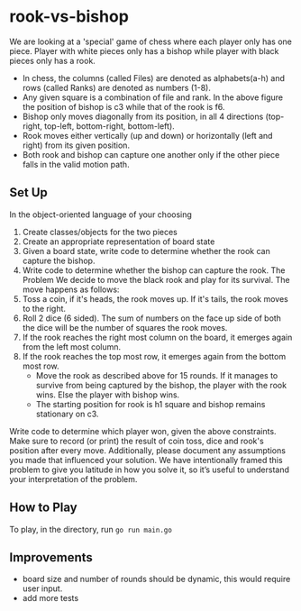 # rook-vs-bishop

We are looking at a 'special' game of chess where each player only has one piece.
Player with white pieces only has a bishop while player with black pieces only has a
rook.

- In chess, the columns (called Files) are denoted as alphabets(a-h) and rows
(called Ranks) are denoted as numbers (1-8).
- Any given square is a combination of file and rank. In the above figure the
position of bishop is c3 while that of the rook is f6.
- Bishop only moves diagonally from its position, in all 4 directions (top-right,
top-left, bottom-right, bottom-left).
- Rook moves either vertically (up and down) or horizontally (left and right) from
its given position.
- Both rook and bishop can capture one another only if the other piece falls in
the valid motion path.

## Set Up

In the object-oriented language of your choosing
1. Create classes/objects for the two pieces
2. Create an appropriate representation of board state
3. Given a board state, write code to determine whether the rook can capture the
bishop.
4. Write code to determine whether the bishop can capture the rook.
The Problem
We decide to move the black rook and play for its survival. The move happens as
follows:
1. Toss a coin, if it's heads, the rook moves up. If it's tails, the rook moves to the
right.
2. Roll 2 dice (6 sided). The sum of numbers on the face up side of both the dice
will be the number of squares the rook moves.
3. If the rook reaches the right most column on the board, it emerges again from the
left most column.
4. If the rook reaches the top most row, it emerges again from the bottom most row.
    - Move the rook as described above for 15 rounds. If it manages to survive
    from being captured by the bishop, the player with the rook wins. Else the
    player with bishop wins.
    - The starting position for rook is h1 square and bishop remains stationary
    on c3.

Write code to determine which player won, given the above constraints. Make sure to
record (or print) the result of coin toss, dice and rook's position after every move.
Additionally, please document any assumptions you made that influenced your solution.
We have intentionally framed this problem to give you latitude in how you solve it, so it’s
useful to understand your interpretation of the problem.

## How to Play

To play, in the directory, run ```go run main.go```

## Improvements

- board size and number of rounds should be dynamic, this would require user input.
- add more tests